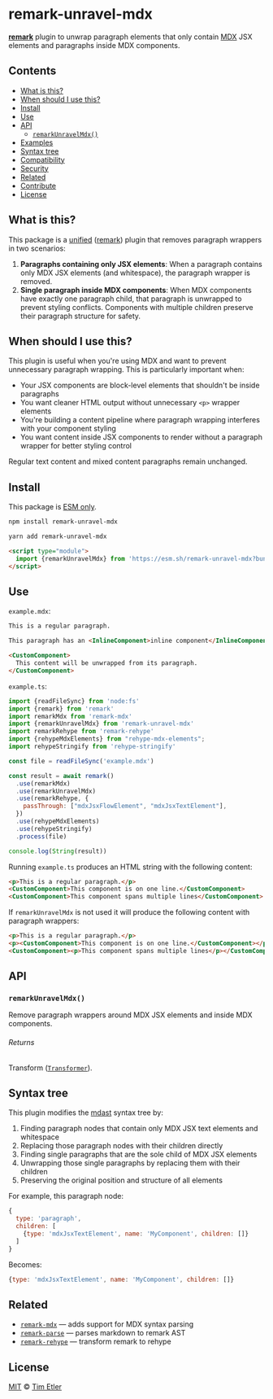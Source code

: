 # remark-unravel-mdx

**[remark][]** plugin to unwrap paragraph elements that only contain [MDX][] JSX elements and paragraphs inside MDX components.

## Contents

- [What is this?](#what-is-this)
- [When should I use this?](#when-should-i-use-this)
- [Install](#install)
- [Use](#use)
- [API](#api)
  - [`remarkUnravelMdx()`](#remarkUnravelMdx)
- [Examples](#examples)
- [Syntax tree](#syntax-tree)
- [Compatibility](#compatibility)
- [Security](#security)
- [Related](#related)
- [Contribute](#contribute)
- [License](#license)

## What is this?

This package is a [unified][] ([remark][]) plugin that removes paragraph wrappers in two scenarios:

1. **Paragraphs containing only JSX elements**: When a paragraph contains only MDX JSX elements (and whitespace), the paragraph wrapper is removed.
2. **Single paragraph inside MDX components**: When MDX components have exactly one paragraph child, that paragraph is unwrapped to prevent styling conflicts. Components with multiple children preserve their paragraph structure for safety.

## When should I use this?

This plugin is useful when you're using MDX and want to prevent unnecessary paragraph wrapping. This is particularly important when:

- Your JSX components are block-level elements that shouldn't be inside paragraphs
- You want cleaner HTML output without unnecessary `<p>` wrapper elements
- You're building a content pipeline where paragraph wrapping interferes with your component styling
- You want content inside JSX components to render without a paragraph wrapper for better styling control

Regular text content and mixed content paragraphs remain unchanged.

## Install

This package is [ESM only][esm].

```sh
npm install remark-unravel-mdx
```

```sh
yarn add remark-unravel-mdx
```

```html
<script type="module">
  import {remarkUnravelMdx} from 'https://esm.sh/remark-unravel-mdx?bundle'
</script>
```

## Use

`example.mdx`:

```md
This is a regular paragraph.

This paragraph has an <InlineComponent>inline component</InlineComponent> inside it.

<CustomComponent>
  This content will be unwrapped from its paragraph.
</CustomComponent>
```

`example.ts`:

```js
import {readFileSync} from 'node:fs'
import {remark} from 'remark'
import remarkMdx from 'remark-mdx'
import {remarkUnravelMdx} from 'remark-unravel-mdx'
import remarkRehype from 'remark-rehype'
import {rehypeMdxElements} from "rehype-mdx-elements";
import rehypeStringify from 'rehype-stringify'

const file = readFileSync('example.mdx')

const result = await remark()
  .use(remarkMdx)
  .use(remarkUnravelMdx)
  .use(remarkRehype, {
    passThrough: ["mdxJsxFlowElement", "mdxJsxTextElement"],
  })
  .use(rehypeMdxElements)
  .use(rehypeStringify)
  .process(file)

console.log(String(result))

```

Running `example.ts` produces an HTML string with the following content:

```html
<p>This is a regular paragraph.</p>
<CustomComponent>This component is on one line.</CustomComponent>
<CustomComponent>This component spans multiple lines</CustomComponent>
```

If `remarkUnravelMdx` is not used it will produce the following content with paragraph wrappers:

```html
<p>This is a regular paragraph.</p>
<p><CustomComponent>This component is on one line.</CustomComponent></p>
<CustomComponent><p>This component spans multiple lines</p></CustomComponent>
```

## API

### `remarkUnravelMdx()`

Remove paragraph wrappers around MDX JSX elements and inside MDX components.

###### Returns

Transform ([`Transformer`][unified-transformer]).

## Syntax tree

This plugin modifies the [mdast][] syntax tree by:

1. Finding paragraph nodes that contain only MDX JSX text elements and whitespace
2. Replacing those paragraph nodes with their children directly
3. Finding single paragraphs that are the sole child of MDX JSX elements
4. Unwrapping those single paragraphs by replacing them with their children
5. Preserving the original position and structure of all elements

For example, this paragraph node:

```js
{
  type: 'paragraph',
  children: [
    {type: 'mdxJsxTextElement', name: 'MyComponent', children: []}
  ]
}
```

Becomes:

```js
{type: 'mdxJsxTextElement', name: 'MyComponent', children: []}
```

## Related

- [`remark-mdx`][remark-mdx] — adds support for MDX syntax parsing
- [`remark-parse`][remark-parse] — parses markdown to remark AST
- [`remark-rehype`][remark-rehype] — transform remark to rehype

## License

[MIT][license] © [Tim Etler][author]

[license]: LICENSE.md
[author]: https://github.com/etler
[esm]: https://gist.github.com/sindresorhus/a39789f98801d908bbc7ff3ecc99d99c
[unified]: https://github.com/unifiedjs/unified
[unified-transformer]: https://github.com/unifiedjs/unified#transformer
[remark]: https://github.com/remarkjs/remark
[remark-mdx]: https://github.com/mdx-js/mdx/tree/main/packages/remark-mdx
[remark-rehype]: https://github.com/remarkjs/remark-rehype
[remark-parse]: https://github.com/remarkjs/remark/tree/main/packages/remark-parse
[mdast]: https://github.com/syntax-tree/mdast
[mdx]: https://mdxjs.com
